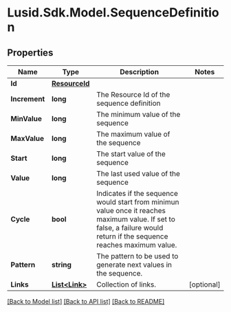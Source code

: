 # Lusid.Sdk.Model.SequenceDefinition

## Properties

Name | Type | Description | Notes
------------ | ------------- | ------------- | -------------
**Id** | [**ResourceId**](ResourceId.md) |  | 
**Increment** | **long** | The Resource Id of the sequence definition | 
**MinValue** | **long** | The minimum value of the sequence | 
**MaxValue** | **long** | The maximum value of the sequence | 
**Start** | **long** | The start value of the sequence | 
**Value** | **long** | The last used value of the sequence | 
**Cycle** | **bool** | Indicates if the sequence would start from minimun value once it reaches maximum value. If set to false, a failure would return if the sequence reaches maximum value. | 
**Pattern** | **string** | The pattern to be used to generate next values in the sequence. | 
**Links** | [**List&lt;Link&gt;**](Link.md) | Collection of links. | [optional] 

[[Back to Model list]](../README.md#documentation-for-models) [[Back to API list]](../README.md#documentation-for-api-endpoints) [[Back to README]](../README.md)

